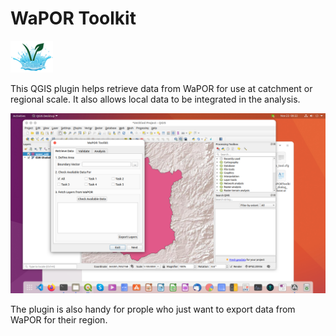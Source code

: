 # WaPOR Toolkit
![Icon !](https://github.com/OpenWaterNetwork/WaPOR-Toolkit/blob/main/wt_icon.png)

This QGIS plugin helps retrieve data from WaPOR for use at catchment or regional scale. It also allows local data to be integrated in the analysis.

![Screenshot !](https://github.com/OpenWaterNetwork/WaPOR-Toolkit/blob/main/images/screen_grab_1.png)

The plugin is also handy for prople who just want to export data from WaPOR for their region.
